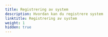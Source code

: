 ```yaml
---
title: Registrering av system
description: Hvordan kan du registrere system
linktitle: Registrering av system
weight: 1
hidden: true
---
```


